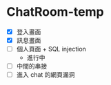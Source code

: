 # ChatRoom-temp

- [x] 登入畫面
- [x] 訊息畫面
- [ ] 個人頁面 + SQL injection
  - 進行中
- [ ] 中間的串接
- [ ] 進入 chat 的網頁漏洞
